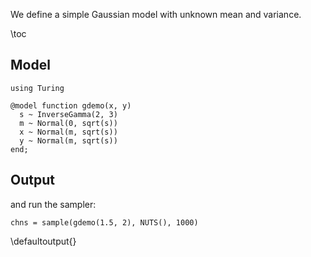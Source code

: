 <!--This file was generated, do not modify it.-->
We define a simple Gaussian model with unknown mean and variance.

\toc

## Model

```julia:ex1
using Turing

@model function gdemo(x, y)
  s ~ InverseGamma(2, 3)
  m ~ Normal(0, sqrt(s))
  x ~ Normal(m, sqrt(s))
  y ~ Normal(m, sqrt(s))
end;
```

## Output

and run the sampler:

```julia:ex2
chns = sample(gdemo(1.5, 2), NUTS(), 1000)
```

\defaultoutput{}

